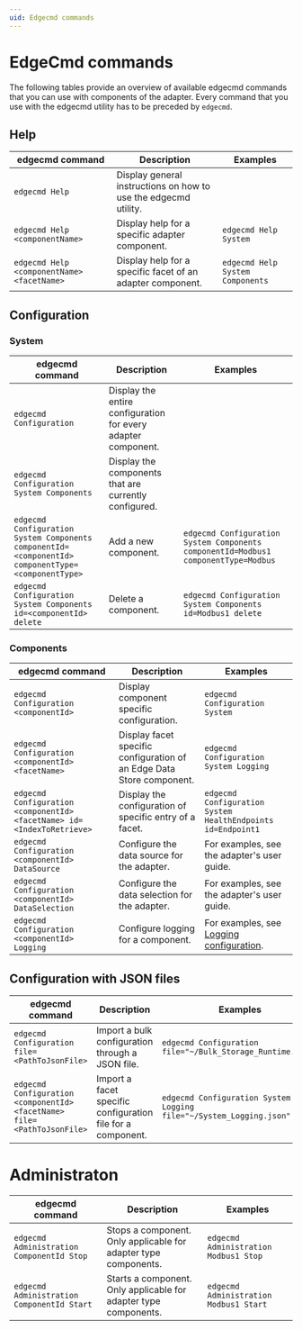 ```yaml
---
uid: Edgecmd commands
---
```


# EdgeCmd commands

The following tables provide an overview of available edgecmd commands that you can use with components of the adapter. Every command that you use with the edgecmd utility has to be preceded by `edgecmd`.

## Help

| edgecmd command | Description | Examples |
|-----------------|-------------|----------|
|`edgecmd Help`| Display general instructions on how to use the edgecmd utility. | 
|`edgecmd Help <componentName>`| Display help for a specific adapter component. | `edgecmd Help System`|
|`edgecmd Help <componentName> <facetName>`| Display help for a specific facet of an adapter component. | `edgecmd Help System Components`|


## Configuration

### System

| edgecmd command | Description | Examples |
|-----------------|-------------|----------|
|`edgecmd Configuration`| Display the entire configuration for every adapter component. |
|`edgecmd Configuration System Components` | Display the components that are currently configured. | 
|`edgecmd Configuration System Components componentId=<componentId> componentType=<componentType>` | Add a new component.  | `edgecmd Configuration System Components componentId=Modbus1 componentType=Modbus`|
|`edgecmd Configuration System Components id=<componentId> delete` | Delete a component. | `edgecmd Configuration System Components id=Modbus1 delete` |

### Components
| edgecmd command | Description | Examples |
|-----------------|-------------|----------|
|`edgecmd Configuration <componentId>` | Display component specific configuration. | `edgecmd Configuration System` |
|`edgecmd Configuration <componentId> <facetName>` | Display facet specific configuration of an Edge Data Store component. |  `edgecmd Configuration System Logging`|
|`edgecmd Configuration <componentId> <facetName> id=<IndexToRetrieve>`| Display the configuration of specific entry of a facet. | `edgecmd Configuration System HealthEndpoints id=Endpoint1` |
|`edgecmd Configuration <componentId> DataSource` | Configure the data source for the adapter. | For examples, see the adapter's user guide. |
|`edgecmd Configuration <componentId> DataSelection` | Configure the data selection for the adapter. | For examples, see the adapter's user guide. |
|`edgecmd Configuration <componentId> Logging` | Configure logging for a component. | For examples, see [Logging configuration](xref:LoggingConfiguration).|

## Configuration with JSON files
| edgecmd command | Description | Examples |
|-----------------|-------------|----------|
| `edgecmd Configuration file=<PathToJsonFile>` | Import a bulk configuration through a JSON file. | `edgecmd Configuration file="~/Bulk_Storage_Runtime.json"`|
| `edgecmd Configuration <componentId> <facetName> file=<PathToJsonFile>` | Import a facet specific configuration file for a component. | `edgecmd Configuration System Logging file="~/System_Logging.json"`|

# Administraton
| edgecmd command | Description | Examples |
|-----------------|-------------|----------|
| `edgecmd Administration ComponentId Stop` | Stops a component. Only applicable for adapter type components. | `edgecmd Administration Modbus1 Stop`|
| `edgecmd Administration ComponentId Start` | Starts a component. Only applicable for adapter type components. | `edgecmd Administration Modbus1 Start`|
